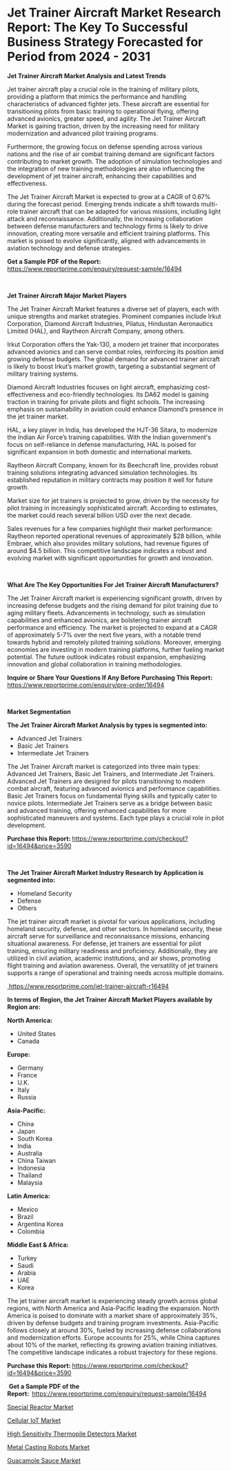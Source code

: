 <p><h1>Jet Trainer Aircraft Market Research Report: The Key To Successful Business Strategy Forecasted for Period from 2024 - 2031</h1></p><p><strong>Jet Trainer Aircraft Market Analysis and Latest Trends</strong></p>
<p><p>Jet trainer aircraft play a crucial role in the training of military pilots, providing a platform that mimics the performance and handling characteristics of advanced fighter jets. These aircraft are essential for transitioning pilots from basic training to operational flying, offering advanced avionics, greater speed, and agility. The Jet Trainer Aircraft Market is gaining traction, driven by the increasing need for military modernization and advanced pilot training programs.</p><p>Furthermore, the growing focus on defense spending across various nations and the rise of air combat training demand are significant factors contributing to market growth. The adoption of simulation technologies and the integration of new training methodologies are also influencing the development of jet trainer aircraft, enhancing their capabilities and effectiveness.</p><p>The Jet Trainer Aircraft Market is expected to grow at a CAGR of 0.67% during the forecast period. Emerging trends indicate a shift towards multi-role trainer aircraft that can be adapted for various missions, including light attack and reconnaissance. Additionally, the increasing collaboration between defense manufacturers and technology firms is likely to drive innovation, creating more versatile and efficient training platforms. This market is poised to evolve significantly, aligned with advancements in aviation technology and defense strategies.</p></p>
<p><strong>Get a Sample PDF of the Report:&nbsp;</strong> <a href="https://www.reportprime.com/enquiry/request-sample/16494?utm_campaign=62&utm_medium=2&utm_source=Github&utm_content=ia&utm_term=19112024&utm_id=jet-trainer-aircraft">https://www.reportprime.com/enquiry/request-sample/16494</a></p>
<p>&nbsp;</p>
<p><strong>Jet Trainer Aircraft Major Market Players</strong></p>
<p><p>The Jet Trainer Aircraft Market features a diverse set of players, each with unique strengths and market strategies. Prominent companies include Irkut Corporation, Diamond Aircraft Industries, Pilatus, Hindustan Aeronautics Limited (HAL), and Raytheon Aircraft Company, among others.</p><p>Irkut Corporation offers the Yak-130, a modern jet trainer that incorporates advanced avionics and can serve combat roles, reinforcing its position amid growing defense budgets. The global demand for advanced trainer aircraft is likely to boost Irkut’s market growth, targeting a substantial segment of military training systems.</p><p>Diamond Aircraft Industries focuses on light aircraft, emphasizing cost-effectiveness and eco-friendly technologies. Its DA62 model is gaining traction in training for private pilots and flight schools. The increasing emphasis on sustainability in aviation could enhance Diamond’s presence in the jet trainer market.</p><p>HAL, a key player in India, has developed the HJT-36 Sitara, to modernize the Indian Air Force’s training capabilities. With the Indian government's focus on self-reliance in defense manufacturing, HAL is poised for significant expansion in both domestic and international markets.</p><p>Raytheon Aircraft Company, known for its Beechcraft line, provides robust training solutions integrating advanced simulation technologies. Its established reputation in military contracts may position it well for future growth.</p><p>Market size for jet trainers is projected to grow, driven by the necessity for pilot training in increasingly sophisticated aircraft. According to estimates, the market could reach several billion USD over the next decade. </p><p>Sales revenues for a few companies highlight their market performance: Raytheon reported operational revenues of approximately $28 billion, while Embraer, which also provides military solutions, had revenue figures of around $4.5 billion. This competitive landscape indicates a robust and evolving market with significant opportunities for growth and innovation.</p></p>
<p>&nbsp;</p>
<p><strong>What Are The Key Opportunities For Jet Trainer Aircraft Manufacturers?</strong></p>
<p><p>The Jet Trainer Aircraft market is experiencing significant growth, driven by increasing defense budgets and the rising demand for pilot training due to aging military fleets. Advancements in technology, such as simulation capabilities and enhanced avionics, are bolstering trainer aircraft performance and efficiency. The market is projected to expand at a CAGR of approximately 5-7% over the next five years, with a notable trend towards hybrid and remotely piloted training solutions. Moreover, emerging economies are investing in modern training platforms, further fueling market potential. The future outlook indicates robust expansion, emphasizing innovation and global collaboration in training methodologies.</p></p>
<p><strong>Inquire or Share Your Questions If Any Before Purchasing This Report:</strong> <a href="https://www.reportprime.com/enquiry/pre-order/16494?utm_campaign=62&utm_medium=2&utm_source=Github&utm_content=ia&utm_term=19112024&utm_id=jet-trainer-aircraft">https://www.reportprime.com/enquiry/pre-order/16494</a></p>
<p>&nbsp;</p>
<p><strong>Market Segmentation</strong></p>
<p><strong>The Jet Trainer Aircraft Market Analysis by types is segmented into:</strong></p>
<p><ul><li>Advanced Jet Trainers</li><li>Basic Jet Trainers</li><li>Intermediate Jet Trainers</li></ul></p>
<p><p>The Jet Trainer Aircraft market is categorized into three main types: Advanced Jet Trainers, Basic Jet Trainers, and Intermediate Jet Trainers. Advanced Jet Trainers are designed for pilots transitioning to modern combat aircraft, featuring advanced avionics and performance capabilities. Basic Jet Trainers focus on fundamental flying skills and typically cater to novice pilots. Intermediate Jet Trainers serve as a bridge between basic and advanced training, offering enhanced capabilities for more sophisticated maneuvers and systems. Each type plays a crucial role in pilot development.</p></p>
<p><strong>Purchase this Report:&nbsp;</strong><a href="https://www.reportprime.com/checkout?id=16494&price=3590&utm_campaign=62&utm_medium=2&utm_source=Github&utm_content=ia&utm_term=19112024&utm_id=jet-trainer-aircraft">https://www.reportprime.com/checkout?id=16494&price=3590</a></p>
<p>&nbsp;</p>
<p><strong>The Jet Trainer Aircraft Market Industry Research by Application is segmented into:</strong></p>
<p><ul><li>Homeland Security</li><li>Defense</li><li>Others</li></ul></p>
<p><p>The jet trainer aircraft market is pivotal for various applications, including homeland security, defense, and other sectors. In homeland security, these aircraft serve for surveillance and reconnaissance missions, enhancing situational awareness. For defense, jet trainers are essential for pilot training, ensuring military readiness and proficiency. Additionally, they are utilized in civil aviation, academic institutions, and air shows, promoting flight training and aviation awareness. Overall, the versatility of jet trainers supports a range of operational and training needs across multiple domains.</p></p>
<p><a href="https://www.reportprime.com/jet-trainer-aircraft-r16494?utm_campaign=62&utm_medium=2&utm_source=Github&utm_content=ia&utm_term=19112024&utm_id=jet-trainer-aircraft">&nbsp;https://www.reportprime.com/jet-trainer-aircraft-r16494</a></p>
<p><strong>In terms of Region, the Jet Trainer Aircraft Market Players available by Region are:</strong></p>
<p>
    <p> <strong> North America: </strong>
        <ul>
            <li>United States</li>
            <li>Canada</li>
        </ul>
        </p> 
    <p> <strong> Europe: </strong>
        <ul>
            <li>Germany</li>
            <li>France</li>
            <li>U.K.</li>
            <li>Italy</li>
            <li>Russia</li>
        </ul>
        </p> 
    <p> <strong> Asia-Pacific: </strong>
        <ul>
            <li>China</li>
            <li>Japan</li>
            <li>South Korea</li>
            <li>India</li>
            <li>Australia</li>
            <li>China Taiwan</li>
            <li>Indonesia</li>
            <li>Thailand</li>
            <li>Malaysia</li>
        </ul>
        </p> 
    <p> <strong> Latin America: </strong>
        <ul>
            <li>Mexico</li>
            <li>Brazil</li>
            <li>Argentina Korea</li>
            <li>Colombia</li>
        </ul>
        </p> 
    <p> <strong> Middle East & Africa: </strong>
        <ul>
            <li>Turkey</li>
            <li>Saudi</li>
            <li>Arabia</li>
            <li>UAE</li>
            <li>Korea</li>
        </ul>
    </p>
    </p>
<p><p>The jet trainer aircraft market is experiencing steady growth across global regions, with North America and Asia-Pacific leading the expansion. North America is poised to dominate with a market share of approximately 35%, driven by defense budgets and training program investments. Asia-Pacific follows closely at around 30%, fueled by increasing defense collaborations and modernization efforts. Europe accounts for 25%, while China captures about 10% of the market, reflecting its growing aviation training initiatives. The competitive landscape indicates a robust trajectory for these regions.</p></p>
<p><strong>Purchase this Report: </strong><a href="https://www.reportprime.com/checkout?id=16494&price=3590&utm_campaign=62&utm_medium=2&utm_source=Github&utm_content=ia&utm_term=19112024&utm_id=jet-trainer-aircraft">https://www.reportprime.com/checkout?id=16494&price=3590</a></p>
<p>&nbsp;<strong>Get a Sample PDF of the Report:&nbsp;&nbsp;</strong><a href="https://www.reportprime.com/enquiry/request-sample/16494?utm_campaign=62&utm_medium=2&utm_source=Github&utm_content=ia&utm_term=19112024&utm_id=jet-trainer-aircraft">https://www.reportprime.com/enquiry/request-sample/16494</a></p>
<p><strong></strong></p>
<p><p><a href="https://github.com/hgf64gh/Market-Research-Report-List-1/blob/main/special-reactor-market.md?utm_campaign=62&utm_medium=2&utm_source=Github&utm_content=ia&utm_term=19112024&utm_id=jet-trainer-aircraft">Special Reactor Market</a></p><p><a href="https://issuu.com/reportprime-2/docs/cellular-iot-market-size-2030.pptx_634f2531da2cfa?utm_campaign=62&utm_medium=2&utm_source=Github&utm_content=ia&utm_term=19112024&utm_id=jet-trainer-aircraft">Cellular IoT Market</a></p><p><a href="https://github.com/SanjidaMahmud54/Market-Research-Report-List-1/blob/main/high-sensitivity-thermopile-detectors-market.md?utm_campaign=62&utm_medium=2&utm_source=Github&utm_content=ia&utm_term=19112024&utm_id=jet-trainer-aircraft">High Sensitivity Thermopile Detectors Market</a></p><p><a href="https://www.linkedin.com/pulse/metal-casting-robots-market-navigating-challenges-unlocking-cpzoe?utm_campaign=62&utm_medium=2&utm_source=Github&utm_content=ia&utm_term=19112024&utm_id=jet-trainer-aircraft">Metal Casting Robots Market</a></p><p><a href="https://issuu.com/reportprime-2/docs/guacamole-sauce-market-size-2030.pp_3f413f3378fae0?utm_campaign=62&utm_medium=2&utm_source=Github&utm_content=ia&utm_term=19112024&utm_id=jet-trainer-aircraft">Guacamole Sauce Market</a></p></p>